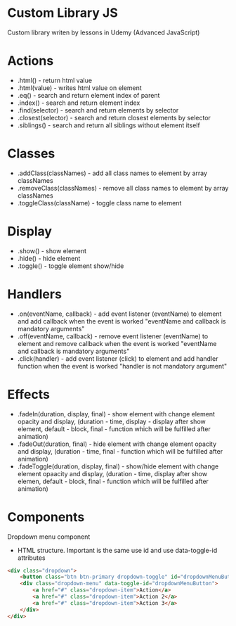 # Custom Library JS
Custom library writen by lessons in Udemy (Advanced JavaScript)

# Actions
* .html() - return html value
* .html(value) - writes html value on element
* .eq() - search and return element index of parent
* .index() - search and return element index
* .find(selector) - search and return elements by selector
* .closest(selector) - search and return closest elements by selector
* .siblings() - search and return all siblings without element itself

# Classes
* .addClass(classNames) - add all class names to element by array classNames
* .removeClass(classNames) - remove all class names to element by array classNames
* .toggleClass(className) - toggle class name to element

# Display
* .show() - show element
* .hide() - hide element
* .toggle() - toggle element show/hide

# Handlers
* .on(eventName, callback) - add event listener (eventName) to element and add callback when the event is worked "eventName and callback is mandatory arguments"
* .off(eventName, callback) - remove event listener (eventName) to element and remove callback when the event is worked "eventName and callback is mandatory arguments"
* .click(handler) - add event listener (click) to element and add handler function when the event is worked "handler is not mandatory argument"

# Effects
* .fadeIn(duration, display, final) - show element with change element opacity and display, (duration - time, display - display after show element, default - block, final - function which will be fulfilled after animation)
* .fadeOut(duration, final) - hide element with change element opacity and display, (duration - time, final - function which will be fulfilled after animation)
* .fadeToggle(duration, display, final) - show/hide element with change element opaacity and display, (duration - time, display after show elemen, default - block, final - function which will be fulfilled after animation)

# Components
Dropdown menu component
* HTML structure. Important is the same use id and use data-toggle-id attributes
```html
<div class="dropdown">
    <button class="btn btn-primary dropdown-toggle" id="dropdownMenuButton">Dropdown button</button>
    <div class="dropdown-menu" data-toggle-id="dropdownMenuButton">
        <a href="#" class="dropdown-item">Action</a>
        <a href="#" class="dropdown-item">Action 2</a>
        <a href="#" class="dropdown-item">Action 3</a>
    </div>
</div>
```